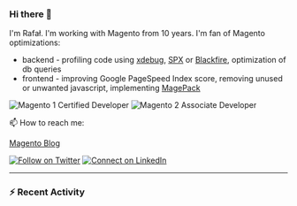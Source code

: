 ### Hi there 👋

I'm Rafał. I'm working with Magento from 10 years. I'm fan of Magento optimizations:
* backend - profiling code using [xdebug](https://xdebug.org/), [SPX](https://github.com/NoiseByNorthwest/php-spx) or [Blackfire](https://blackfire.io/), optimization of db queries
* frontend - improving Google PageSpeed Index score, removing unused or unwanted javascript, implementing [MagePack](https://github.com/magesuite/magepack/)

![Magento 1 Certified Developer](https://u.magento.com/media/certification/big_developer.png)
![Magento 2 Associate Developer](https://u.magento.com/media/certification/big_associate_developer_m2.png)

📫 How to reach me:

[Magento Blog](https://www.empisoft.com/)

[![Follow on Twitter](https://img.shields.io/badge/--twitter?label=Twitter&logo=Twitter&style=social)](https://twitter.com/rafalkos) [![Connect on LinkedIn](https://img.shields.io/badge/--linkedin?label=LinkedIn&logo=LinkedIn&style=social)](https://www.linkedin.com/in/rafal-kos)

---

### :zap: Recent Activity

<!--START_SECTION:activity-->
<!--END_SECTION:activity-->

